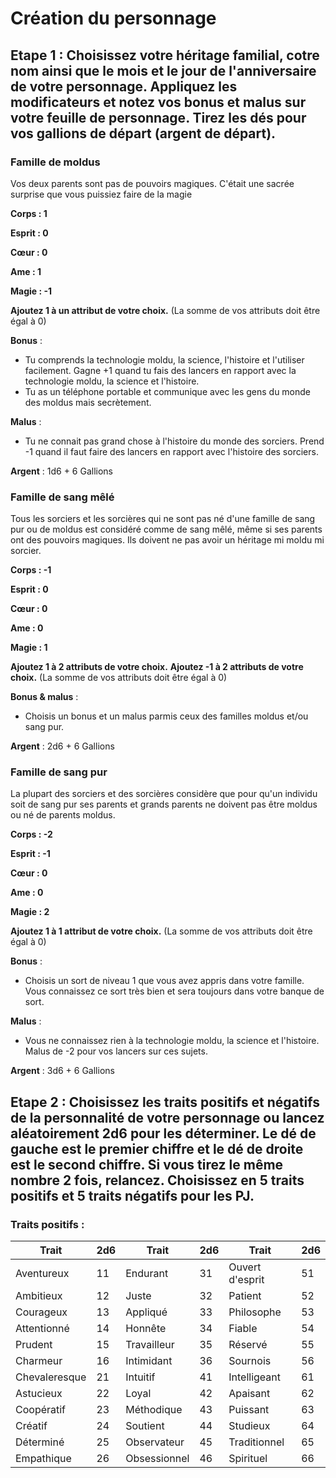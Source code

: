 # Création du personnage

## Etape 1 : Choisissez votre héritage familial, cotre nom ainsi que le mois et le jour de l'anniversaire de votre personnage. Appliquez les modificateurs et notez vos bonus et malus sur votre feuille de personnage. Tirez les dés pour vos gallions de départ (argent de départ).

### Famille de moldus

Vos deux parents sont pas de pouvoirs magiques. C'était une sacrée surprise que vous puissiez faire de la magie

**Corps : 1**

**Esprit : 0**

**Cœur : 0**

**Ame : 1**

**Magie : -1**

**Ajoutez 1 à un attribut de votre choix.**
(La somme de vos attributs doit être égal à 0)

**Bonus** : 
<ul>
    <li>Tu comprends la technologie moldu, la science, l'histoire et l'utiliser facilement.  Gagne +1  quand tu fais des lancers en rapport avec la technologie moldu, la science et l'histoire.</li>
    <li>Tu as un téléphone portable et communique avec les gens du monde des moldus mais secrètement.</li>
</ul>

**Malus** :
<ul>
    <li>Tu ne connait pas grand chose à l'histoire du monde des sorciers. Prend -1 quand il faut faire des lancers en rapport avec l'histoire des sorciers.</li>
</ul>

**Argent** :
1d6 + 6 Gallions

### Famille de sang mêlé

Tous les sorciers et les sorcières qui ne sont pas né d'une famille de sang pur ou de moldus est considéré comme de sang mêlé, même si ses parents ont des pouvoirs magiques. Ils doivent ne pas avoir un héritage mi moldu mi sorcier.

**Corps : -1**

**Esprit : 0**

**Cœur : 0**

**Ame : 0**

**Magie : 1**

**Ajoutez 1 à 2 attributs de votre choix.**
**Ajoutez -1 à 2 attributs de votre choix.**
(La somme de vos attributs doit être égal à 0)

**Bonus & malus** :
<ul>
    <li>Choisis un bonus et un malus parmis ceux des familles moldus et/ou sang pur.</li>
</ul>

**Argent** :
2d6 + 6 Gallions

### Famille de sang pur

La plupart des sorciers et des sorcières considère que pour qu'un individu soit de sang pur ses parents et grands parents ne doivent pas être moldus ou né de parents moldus.

**Corps : -2**

**Esprit : -1**

**Cœur : 0**

**Ame : 0**

**Magie : 2**

**Ajoutez 1 à 1 attribut de votre choix.**
(La somme de vos attributs doit être égal à 0)

**Bonus** :
<ul>
    <li>Choisis un sort de niveau 1 que vous avez appris dans votre famille. Vous connaissez ce sort très bien et sera toujours dans votre banque de sort.</li>
</ul>

**Malus** :
<ul>
    <li>Vous ne connaissez rien à la technologie moldu, la science et l'histoire. Malus de -2 pour vos lancers sur ces sujets.</li>
</ul>

**Argent** :
3d6 + 6 Gallions

## Etape 2 : Choisissez les traits positifs et négatifs de la personnalité de votre personnage ou lancez aléatoirement 2d6 pour les déterminer. Le dé de gauche est le premier chiffre et le dé de droite est le second chiffre. Si vous tirez le même nombre 2 fois, relancez. Choisissez en 5 traits positifs et 5 traits négatifs pour les PJ.

### Traits positifs :

| Trait | 2d6 | Trait | 2d6 | Trait | 2d6 |
|-------|-----|-------|-----|-------|-----|
| Aventureux | 11 | Endurant | 31 | Ouvert d'esprit | 51 |
| Ambitieux | 12 | Juste | 32 | Patient | 52 |
| Courageux | 13 | Appliqué | 33 | Philosophe | 53 |
| Attentionné | 14 | Honnête | 34 | Fiable | 54 |
| Prudent | 15 | Travailleur | 35 | Réservé | 55 |
| Charmeur | 16 | Intimidant | 36 | Sournois | 56 |
| Chevaleresque | 21 | Intuitif | 41 | Intelligeant | 61 |
| Astucieux | 22 | Loyal | 42 | Apaisant | 62 |
| Coopératif | 23 | Méthodique | 43 | Puissant | 63 |
| Créatif | 24 | Soutient | 44 | Studieux | 64 |
| Déterminé | 25 | Observateur | 45 | Traditionnel | 65 |
| Empathique | 26 | Obsessionnel | 46 | Spirituel | 66 |
